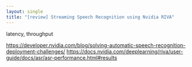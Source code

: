 ```yaml
---
layout: single
title: "[review] Streaming Speech Recognition using Nvidia RIVA"
---
```


latency, throughput

https://developer.nvidia.com/blog/solving-automatic-speech-recognition-deployment-challenges/
https://docs.nvidia.com/deeplearning/riva/user-guide/docs/asr/asr-performance.html#results
